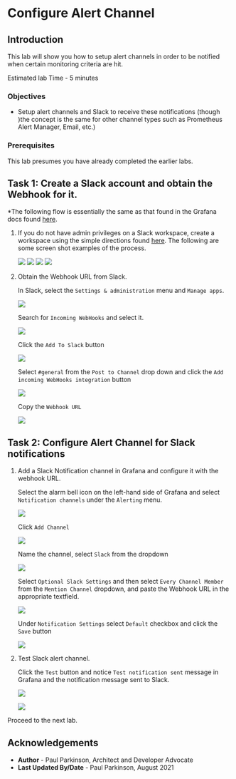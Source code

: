 # Configure Alert Channel

## Introduction

This lab will show you how to setup alert channels in order to be notified when certain monitoring criteria are hit.


Estimated lab Time - 5 minutes


### Objectives

-   Setup alert channels and Slack to receive these notifications (though )the concept is the same for other channel types such as 
    Prometheus Alert Manager, Email, etc.)
  

### Prerequisites

This lab presumes you have already completed the earlier labs.

## Task 1: Create a Slack account and obtain the Webhook for it.

*The following flow is essentially the same as that found  in the Grafana docs found 
    [here](https://grafana.com/blog/2020/02/25/step-by-step-guide-to-setting-up-prometheus-alertmanager-with-slack-pagerduty-and-gmail/). 
    
1. If you do not have admin privileges on a Slack workspace, create a workspace using the simple directions found [here](https://slack.com/create#email).  The following are some screen shot examples of the process.

     ![](images/slackalertchannelsetup1.png " ")
     ![](images/slackalertchannelsetup2.png " ")
     ![](images/slackalertchannelsetup3.png " ")
     ![](images/slackalertchannelsetup4.png " ")

2.  Obtain the Webhook URL from Slack.

     In Slack, select the `Settings & administration` menu and `Manage apps`.

     ![](images/slack-manageapps.png " ")

     Search for `Incoming WebHooks` and select it.

     ![](images/searchincomingwebhooks.png " ")
     
     Click the `Add To Slack` button
     
     ![](images/addtoslack.png " ")
     
     Select `#general` from the `Post to Channel` drop down and click the `Add incoming WebHooks integration` button
     
     ![](images/addincomingwebhooksintegration.png " ")
     
     Copy the `Webhook URL` 
     
     ![](images/copythewebhookurl.png " ")
     

## Task 2: Configure Alert Channel for Slack notifications

1. Add a Slack Notification channel in Grafana and configure it with the webhook URL.

   Select the alarm bell icon on the left-hand side of Grafana and select `Notification channels` under the `Alerting` menu.

     ![](images/alerting-notificationchannels.png " ")

   Click `Add Channel`

     ![](images/clickaddchannel.png " ")
     
   Name the channel, select `Slack` from the dropdown 
   
     ![](images/newslackalertchannel.png " ")
     
   Select `Optional Slack Settings` and then select `Every Channel Member` from the `Mention Channel` dropdown, and paste the Webhook URL in the appropriate textfield. 
   
     ![](images/optionalslackchannelsettings.png " ")
     
   Under `Notification Settings` select `Default` checkbox and click the `Save` button
   
     ![](images/defaultcheckbox.png " ")

2. Test Slack alert channel.

      Click the `Test` button and notice `Test notification sent` message in Grafana and the notification message sent to Slack.
      
     ![](images/selecttest.png " ")
     
     ![](images/slacktestalert.png " ")

    
Proceed to the next lab.

## Acknowledgements
* **Author** - Paul Parkinson, Architect and Developer Advocate
* **Last Updated By/Date** - Paul Parkinson, August 2021
